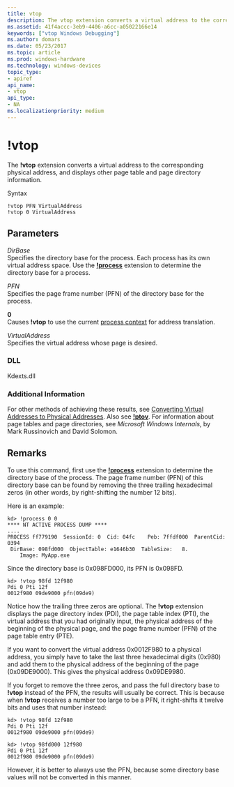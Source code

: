 ```yaml
---
title: vtop
description: The vtop extension converts a virtual address to the corresponding physical address, and displays other page table and page directory information.
ms.assetid: 41f4accc-3eb9-4406-a6cc-a05022166e14
keywords: ["vtop Windows Debugging"]
ms.author: domars
ms.date: 05/23/2017
ms.topic: article
ms.prod: windows-hardware
ms.technology: windows-devices
topic_type:
- apiref
api_name:
- vtop
api_type:
- NA
ms.localizationpriority: medium
---
```


# !vtop


The **!vtop** extension converts a virtual address to the corresponding physical address, and displays other page table and page directory information.

Syntax

```
!vtop PFN VirtualAddress 
!vtop 0 VirtualAddress 
```

## <span id="ddk__vtop_dbg"></span><span id="DDK__VTOP_DBG"></span>Parameters


<span id="_______DirBase______"></span><span id="_______dirbase______"></span><span id="_______DIRBASE______"></span> *DirBase*   
Specifies the directory base for the process. Each process has its own virtual address space. Use the [**!process**](-process.md) extension to determine the directory base for a process.

<span id="_______PFN______"></span><span id="_______pfn______"></span> *PFN*   
Specifies the page frame number (PFN) of the directory base for the process.

<span id="_______0______"></span> **0**   
Causes **!vtop** to use the current [process context](changing-contexts.md#process-context) for address translation.

<span id="_______VirtualAddress______"></span><span id="_______virtualaddress______"></span><span id="_______VIRTUALADDRESS______"></span> *VirtualAddress*   
Specifies the virtual address whose page is desired.

### <span id="DLL"></span><span id="dll"></span>DLL

Kdexts.dll

### <span id="Additional_Information"></span><span id="additional_information"></span><span id="ADDITIONAL_INFORMATION"></span>Additional Information

For other methods of achieving these results, see [Converting Virtual Addresses to Physical Addresses](converting-virtual-addresses-to-physical-addresses.md). Also see [**!ptov**](-ptov.md). For information about page tables and page directories, see *Microsoft Windows Internals*, by Mark Russinovich and David Solomon.

Remarks
-------

To use this command, first use the [**!process**](-process.md) extension to determine the directory base of the process. The page frame number (PFN) of this directory base can be found by removing the three trailing hexadecimal zeros (in other words, by right-shifting the number 12 bits).

Here is an example:

```
kd> !process 0 0
**** NT ACTIVE PROCESS DUMP ****
....
PROCESS ff779190  SessionId: 0  Cid: 04fc    Peb: 7ffdf000  ParentCid: 0394
 DirBase: 098fd000  ObjectTable: e1646b30  TableSize:   8.
    Image: MyApp.exe
```

Since the directory base is 0x098FD000, its PFN is 0x098FD.

```
kd> !vtop 98fd 12f980
Pdi 0 Pti 12f
0012f980 09de9000 pfn(09de9)
```

Notice how the trailing three zeros are optional. The **!vtop** extension displays the page directory index (PDI), the page table index (PTI), the virtual address that you had originally input, the physical address of the beginning of the physical page, and the page frame number (PFN) of the page table entry (PTE).

If you want to convert the virtual address 0x0012F980 to a physical address, you simply have to take the last three hexadecimal digits (0x980) and add them to the physical address of the beginning of the page (0x09DE9000). This gives the physical address 0x09DE9980.

If you forget to remove the three zeros, and pass the full directory base to **!vtop** instead of the PFN, the results will usually be correct. This is because when **!vtop** receives a number too large to be a PFN, it right-shifts it twelve bits and uses that number instead:

```
kd> !vtop 98fd 12f980
Pdi 0 Pti 12f
0012f980 09de9000 pfn(09de9)

kd> !vtop 98fd000 12f980
Pdi 0 Pti 12f
0012f980 09de9000 pfn(09de9)
```

However, it is better to always use the PFN, because some directory base values will not be converted in this manner.

 

 





